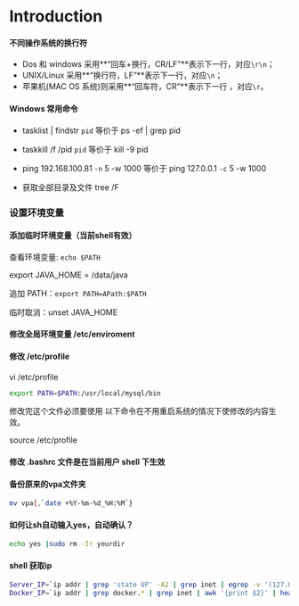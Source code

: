 # Introduction

#### 不同操作系统的换行符

- Dos 和 windows 采用**“回车+换行，CR/LF”**表示下一行，对应`\r\n`；
- UNIX/Linux 采用**“换行符，LF”**表示下一行，对应`\n`；
- 苹果机(MAC OS 系统)则采用**“回车符，CR”**表示下一行 ，对应`\r`。

#### Windows 常用命令

- tasklist | findstr `pid` 等价于 ps -ef | grep pid


- taskkill /f /pid `pid` 等价于 kill -9 pid


- 
  ping 192.168.100.81 `-n` 5 -w 1000  等价于 ping 127.0.0.1 `-c` 5 -w 1000
- 获取全部目录及文件  tree /F

### 设置环境变量

#### 添加临时环境变量（当前shell有效）

查看环境变量: `echo $PATH`

export JAVA_HOME = /data/java

追加 PATH：`export PATH=APath:$PATH`

临时取消：unset  JAVA_HOME

#### 修改全局环境变量 /etc/enviroment

####  修改 /etc/profile

vi /etc/profile

```sh
export PATH=$PATH:/usr/local/mysql/bin
```

修改完这个文件必须要使用 以下命令在不用重启系统的情况下使修改的内容生效。

source /etc/profile

#### 修改 .bashrc 文件是在当前用户 shell 下生效



#### 备份原来的vpa文件夹

```sh
mv vpa{,`date +%Y-%m-%d_%H:%M`}
```

#### 如何让sh自动输入yes，自动确认？

```sh
echo yes |sudo rm -Ir yourdir
```



#### shell 获取ip

```sh
Server_IP=`ip addr | grep 'state UP' -A2 | grep inet | egrep -v '(127.0.0.1|inet6|docker)' | awk '{print $2}' | tr -d "addr:" | head -n 1 | cut -d / -f1`
Docker_IP=`ip addr | grep docker.* | grep inet | awk '{print $2}' | head -n 1`
```

